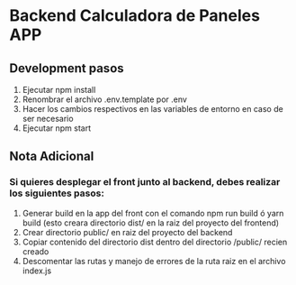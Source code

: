 # Backend Calculadora de Paneles APP

## Development pasos

1. Ejecutar npm install
2. Renombrar el archivo .env.template por .env
3. Hacer los cambios respectivos en las variables de entorno en caso de ser necesario
4. Ejecutar npm start

## Nota Adicional

### Si quieres desplegar el front junto al backend, debes realizar los siguientes pasos:

1. Generar build en la app del front con el comando npm run build ó yarn build (esto creara directorio dist/ en la raiz del proyecto del frontend)
2. Crear directorio public/ en raiz del proyecto del backend
3. Copiar contenido del directorio dist dentro del directorio /public/ recien creado
4. Descomentar las rutas y manejo de errores de la ruta raiz en el archivo index.js
